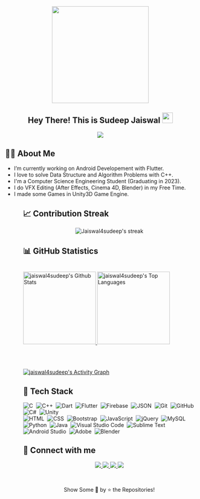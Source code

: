 

<h2 align="center">
  <img align="center" height="256px" src="https://user-images.githubusercontent.com/51513908/150759743-8cdbcae5-9d8c-4099-9353-7b025042f64c.svg"> 
  <br>
  <br>
  Hey There! This is Sudeep Jaiswal <img src="https://media.giphy.com/media/hvRJCLFzcasrR4ia7z/giphy.gif" width="28">
</h2>


<p align="center">
  <img src="https://readme-typing-svg.herokuapp.com?color=%2336BCF7&size=48&center=true&width=500&height=100&lines=Android+Developer;Web+Developer;Graphic+Designer;VFX+Artist;C%2B%2B+Lover">
</p>





  ## 🧑‍💻 About Me
<ul>
  <li> I’m currently working on Android Developement with Flutter. </li>
  <li> I love to solve Data Structure and Algorithm Problems with C++. </li>
  <li> I'm a Computer Science Engineering Student (Graduating in 2023). </li>
  <li> I do VFX Editing (After Effects, Cinema 4D, Blender) in my Free Time. </li>
  <li> I made some Games in Unity3D Game Engine. </li>
<ul>


  
  ## &#128200; Contribution Streak

  <p align="center">
    <img title="🔥 Get streak stats for your profile at git.io/streak-stats" alt="Jaiswal4sudeep's streak" src="https://github-readme-streak-stats.herokuapp.com/?user=jaiswal4sudeep&theme=monokai-metallian&hide_border=true"/>
  </p>
  
  
  ## &#128202; GitHub Statistics
  
  <br/>
    <a href="https://github.com/anuraghazra/github-readme-stats">
      <img alt="jaiswal4sudeep's Github Stats" src="https://denvercoder1-github-readme-stats.vercel.app/api/?username=jaiswal4sudeep&show_icons=true&count_private=true&theme=react&hide_border=true&bg_color=1F222E&title_color=F85D7F&icon_color=F8D866" height="192px"/>
    </a>
    <a href="https://github.com/anuraghazra/github-readme-stats">
      <img alt="jaiswal4sudeep's Top Languages" src="https://github-readme-stats.vercel.app/api/top-langs/?username=jaiswal4sudeep&langs_count=8&layout=compact&theme=react&hide_border=true&bg_color=1F222E&title_color=F85D7F&icon_color=F8D866&hide=Jupyter%20Notebook" height="192px"/>     </a>
  
<br/><br/>

<!-- https://github.com/ashutosh00710/github-readme-activity-graph -->
<a href="https://github.com/ashutosh00710/github-readme-activity-graph"><img alt="jaiswal4sudeep's Activity Graph" src="https://denvercoder1-activity-graph.herokuapp.com/graph/?username=jaiswal4sudeep&bg_color=1F222E&color=F8D866&line=F85D7F&point=FFFFFF&hide_border=true" /></a>

  

## 🧠 Tech Stack

![C](https://img.shields.io/badge/-C-05122A?style=flat&logo=C&logoColor=A8B9CC)&nbsp;
![C++](https://img.shields.io/badge/-C++-05122A?style=flat&logo=C%2B%2B&logoColor=00599C)&nbsp;
![Dart](https://img.shields.io/badge/-Dart-05122A?style=flat&logo=dart&logoColor=1075C2)&nbsp;
![Flutter](https://img.shields.io/badge/-Flutter-05122A?style=flat&logo=flutter&logoColor=02569B)&nbsp;
![Firebase](https://img.shields.io/badge/-Firebase-05122A?style=flat&logo=firebase&logoColor=FFCA28)&nbsp;
![JSON](https://img.shields.io/badge/-JSON-05122A?style=flat&logo=json&logoColor=000000)&nbsp;
![Git](https://img.shields.io/badge/-Git-05122A?style=flat&logo=git)&nbsp;
![GitHub](https://img.shields.io/badge/-GitHub-05122A?style=flat&logo=github)&nbsp;
![C#](https://img.shields.io/badge/-Cs-05122A?style=flat&logo=csharp)&nbsp;
![Unity](https://img.shields.io/badge/-Unity-05122A?style=flat&logo=unity)&nbsp;  
![HTML](https://img.shields.io/badge/-HTML-05122A?style=flat&logo=HTML5)&nbsp;
![CSS](https://img.shields.io/badge/-CSS-05122A?style=flat&logo=CSS3&logoColor=1572B6)&nbsp;
![Bootstrap](https://img.shields.io/badge/-Bootstrap-05122A?style=flat&logo=bootstrap&logoColor=563D7C)&nbsp;
![JavaScript](https://img.shields.io/badge/-JavaScript-05122A?style=flat&logo=javascript)&nbsp;
![jQuery](https://img.shields.io/badge/-jQuery-05122A?style=flat&logo=jquery)&nbsp;
![MySQL](https://img.shields.io/badge/-MySQL-05122A?style=flat&logo=mysql&logoColor=4479A1)&nbsp; 
![Python](https://img.shields.io/badge/-Python-05122A?style=flat&logo=python)&nbsp;
![Java](https://img.shields.io/badge/-Java-05122A?style=flat&logo=Java&logoColor=FFA518)&nbsp;
![Visual Studio Code](https://img.shields.io/badge/-Visual%20Studio%20Code-05122A?style=flat&logo=visual-studio-code&logoColor=007ACC)&nbsp;
![Sublime Text](https://img.shields.io/badge/-Sublime%20Text-05122A?style=flat&logo=sublime-text&logoColor=FF9800)&nbsp;
![Android Studio](https://img.shields.io/badge/-Android%20Studio-05122A?style=flat&logo=android-studio&logoColor=3DDC84)&nbsp;
![Adobe](https://img.shields.io/badge/-Adobe-05122A?style=flat&logo=adobe)&nbsp;
![Blender](https://img.shields.io/badge/-Blender-05122A?style=flat&logo=blender)&nbsp;

  ## &#128232; Connect with me

 <p align="center">
  <a href="https://linkedin.com/in/jaiswal4sudeep">
    <img src="https://img.shields.io/badge/-jaiswal4sudeep-0077B5?style=for-the-badge&logo=Linkedin&logoColor=white"/>
   </a>
  <a href="mailto:jaiswal4sudeep@gmail.com">
    <img src="https://img.shields.io/badge/-jaiswal4sudeep@gmail.com-D14836?style=for-the-badge&logo=Gmail&logoColor=white"/>
   </a>
  <a href="https://instagram.com/jaiswal4sudeep">
    <img src="https://img.shields.io/badge/-jaiswal4sudeep-E4405F?style=for-the-badge&logo=Instagram&logoColor=white"/>
  </a>
  <a href="https://twitter.com/jaiswal4sudeep">
    <img src="https://img.shields.io/badge/-jaiswal4sudeep-1DA1F2?style=for-the-badge&logo=twitter&logoColor=white"/>
  </a>
</p>
  <br/>
  <p align = "center">Show Some &#128147; by &#11088; the Repositories! </p>
